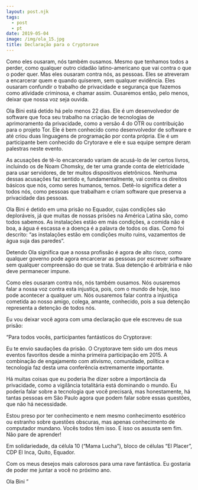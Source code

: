 ```yaml
---
layout: post.njk
tags:
  - post
  - pt
date: 2019-05-04
image: /img/ola_15.jpg
title: Declaração para o Cryptorave
---
```


Como eles ousaram, nós também ousamos. Mesmo que tenhamos todos a perder, como qualquer outro cidadão latino-americano que vai contra o que o poder quer. Mas eles ousaram contra nós, as pessoas. Eles se atreveram a encarcerar quem e quando quiserem, sem qualquer evidência. Eles ousaram confundir o trabalho de privacidade e segurança que fazemos como atividade criminosa, e chamar assim. Ousaremos então, pelo menos, deixar que nossa voz seja ouvida.

Ola Bini está detido há pelo menos 22 dias. Ele é um desenvolvedor de software que foca seu trabalho na criação de tecnologias de aprimoramento da privacidade, como a versão 4 do OTR ou contribuição para o projeto Tor. Ele é bem conhecido como desenvolvedor de software e até criou duas linguagens de programação por conta própria. Ele é um participante bem conhecido do Crytorave e ele e sua equipe sempre deram palestras neste evento.

As acusações de tê-lo encarcerado variam de acusá-lo de ler certos livros, incluindo os de Noam Chomsky, de ter uma grande conta de eletricidade para usar servidores, de ter muitos dispositivos eletrônicos. Nenhuma dessas acusações faz sentido e, fundamentalmente, vai contra os direitos básicos que nós, como seres humanos, temos. Detê-lo significa deter a todos nós, como pessoas que trabalham e criam software que preserva a privacidade das pessoas.

Ola Bini é detido em uma prisão no Equador, cujas condições são deploráveis, já que muitas de nossas prisões na América Latina são, como todos sabemos. As instalações estão em más condições, a comida não é boa, a água é escassa e a doença é a palavra de todos os dias. Como foi descrito: “as instalações estão em condições muito ruins, vazamentos de água suja das paredes”.

Detendo Ola significa que a nossa profissão é agora de alto risco, como qualquer governo pode agora encarcerar as pessoas por escrever software sem qualquer compreensão do que se trata. Sua detenção é arbitrária e não deve permanecer impune.

Como eles ousaram contra nós, nós também ousamos. Nós ousaremos falar a nossa voz contra esta injustiça, pois, com o mundo de hoje, isso pode acontecer a qualquer um. Nós ousaremos falar contra a injustiça cometida ao nosso amigo, colega, amante, conhecido, pois a sua detenção representa a detenção de todos nós.

Eu vou deixar você agora com uma declaração que ele escreveu de sua prisão:

“Para todos vocês, participantes fantásticos do Cryptorave:

Eu te envio saudações da prisão. O Cryptorave tem sido um dos meus eventos favoritos desde a minha primeira participação em 2015. A combinação de engajamento com ativismo, comunidade, política e tecnologia faz desta uma conferência extremamente importante.

Há muitas coisas que eu poderia lhe dizer sobre a importância da privacidade, como a vigilância totalitária está dominando o mundo. Eu poderia falar sobre a tecnologia que você precisará, mas honestamente, há tantas pessoas em São Paulo agora que podem falar sobre essas questões, que não há necessidade.

Estou preso por ter conhecimento e nem mesmo conhecimento esotérico ou estranho sobre questões obscuras, mas apenas conhecimento de computador mundano. Vocês todos têm isso. E isso os assusta sem fim. Não pare de aprender!

Em solidariedade, da célula 10 (“Mama Lucha”), bloco de células “El Placer”, CDP El Inca, Quito, Equador.

Com os meus desejos mais calorosos para uma rave fantástica. Eu gostaria de poder me juntar a você no próximo ano.

Ola Bini ”
